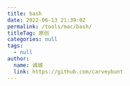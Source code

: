 ```yaml
---
title: bash
date: 2022-06-13 21:39:02
permalink: /tools/mac/bash/
titleTag: 原创
categories: null
tags: 
  - null
author: 
  name: 诚城
  link: https://github.com/carveybunt
---
```



